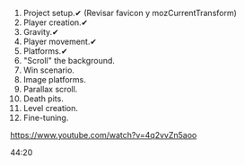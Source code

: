 1. Project setup.✔ (Revisar favicon y mozCurrentTransform)
2. Player creation.✔
3. Gravity.✔
4. Player movement.✔
5. Platforms.✔
6. "Scroll" the background.
7. Win scenario.
8. Image platforms.
9. Parallax scroll.
10. Death pits.
11. Level creation.
12. Fine-tuning.

https://www.youtube.com/watch?v=4q2vvZn5aoo

44:20